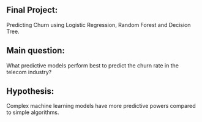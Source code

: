 ## Final Project: 

Predicting Churn using Logistic Regression, Random Forest and Decision Tree.

## Main question: 

What predictive models perform best to predict the churn rate in the telecom industry? 

## Hypothesis: 

Complex machine learning models have more predictive powers compared to simple algorithms.



